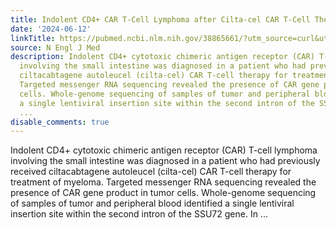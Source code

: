 ```yaml
---
title: Indolent CD4+ CAR T-Cell Lymphoma after Cilta-cel CAR T-Cell Therapy
date: '2024-06-12'
linkTitle: https://pubmed.ncbi.nlm.nih.gov/38865661/?utm_source=curl&utm_medium=rss&utm_campaign=pubmed-2&utm_content=1LIK-026Y9bjRE4xDQ231BSa89BnY4O2Rfi-9WXQd8C31C6cqE&fc=20211015124055&ff=20240613182158&v=2.18.0.post9+e462414
source: N Engl J Med
description: Indolent CD4+ cytotoxic chimeric antigen receptor (CAR) T-cell lymphoma
  involving the small intestine was diagnosed in a patient who had previously received
  ciltacabtagene autoleucel (cilta-cel) CAR T-cell therapy for treatment of myeloma.
  Targeted messenger RNA sequencing revealed the presence of CAR gene product in tumor
  cells. Whole-genome sequencing of samples of tumor and peripheral blood identified
  a single lentiviral insertion site within the second intron of the SSU72 gene. In
  ...
disable_comments: true
---
```

Indolent CD4+ cytotoxic chimeric antigen receptor (CAR) T-cell lymphoma involving the small intestine was diagnosed in a patient who had previously received ciltacabtagene autoleucel (cilta-cel) CAR T-cell therapy for treatment of myeloma. Targeted messenger RNA sequencing revealed the presence of CAR gene product in tumor cells. Whole-genome sequencing of samples of tumor and peripheral blood identified a single lentiviral insertion site within the second intron of the SSU72 gene. In ...
